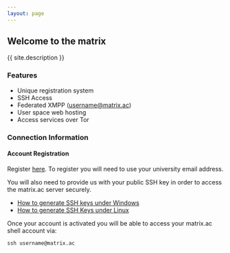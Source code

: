 ```yaml
---
layout: page
---
```

## Welcome to the matrix

{{ site.description }}

### Features
- Unique registration system
- SSH Access
- Federated XMPP (username@matrix.ac)
- User space web hosting
- Access services over Tor

### Connection Information

#### Account Registration

Register [here](join). To register you will need to use your university email address. 

You will also need to provide us with your public SSH key in order to access the matrix.ac server securely.

- [How to generate SSH keys under Windows](https://docs.joyent.com/public-cloud/getting-started/ssh-keys/generating-an-ssh-key-manually/manually-generating-your-ssh-key-in-windows)
- [How to generate SSH Keys under Linux](https://help.github.com/articles/generating-ssh-keys/)

Once your account is activated you will be able to access your matrix.ac shell account via:

    ssh username@matrix.ac

